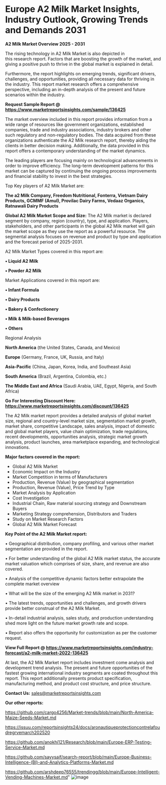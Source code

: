 # Europe A2 Milk Market Insights, Industry Outlook, Growing Trends and Demands 2031

<Strong> A2 Milk Market Overview 2025 - 2031</strong>

The rising technology in A2 Milk Market is also depicted in this research report. Factors that are boosting the growth of the market, and giving a positive push to thrive in the global market is explained in detail.

Furthermore, the report highlights on emerging trends, significant drivers, challenges, and opportunities, providing all necessary data for thriving in the industry. This report market research offers a comprehensive perspective, including an in-depth analysis of the present and future scenarios within the industry.

<strong>Request Sample Report @ <a href=https://www.marketreportsinsights.com/sample/136425>https://www.marketreportsinsights.com/sample/136425</a></strong>

The market overview included in this report provides information from a wide range of resources like government organizations, established companies, trade and industry associations, industry brokers and other such regulatory and non-regulatory bodies. The data acquired from these organizations authenticate the A2 Milk research report, thereby aiding the clients in better decision making. Additionally, the data provided in this report offers a contemporary understanding of the market dynamics.

The leading players are focusing mainly on technological advancements in order to improve efficiency. The long-term development patterns for this market can be captured by continuing the ongoing process improvements and financial stability to invest in the best strategies.

Top Key players of A2 Milk Market are:

<strong>The a2 Milk Company, Freedom Nutritional, Fonterra, Vietnam Dairy Products, GCMMF (Amul), Provilac Dairy Farms, Vedaaz Organics, Ratnawali Dairy Products</strong>

<strong><b>Global A2 Milk Market Scope and Size:</b></strong>
The A2 Milk market is declared segment by company, region (country), type, and application. Players, stakeholders, and other participants in the global A2 Milk market will gain the market scope as they use the report as a powerful resource. The segmental analysis focuses on revenue and product by type and application and the forecast period of 2025-2031.

A2 Milk Market Types covered in this report are:

<strong>• Liquid A2 Milk

• Powder A2 Milk</strong>

Market Applications covered in this report are:

<strong>• Infant Formula

• Dairy Products

• Bakery & Confectionery

• Milk & Milk-based Beverages

• Others</strong> 

Regional Analysis

<strong>North America</strong> (the United States, Canada, and Mexico)

<strong>Europe</strong> (Germany, France, UK, Russia, and Italy)

<strong>Asia-Pacific</strong> (China, Japan, Korea, India, and Southeast Asia)

<strong>South America</strong> (Brazil, Argentina, Colombia, etc.)

<strong>The Middle East and Africa</strong> (Saudi Arabia, UAE, Egypt, Nigeria, and South Africa)

<strong>Go For Interesting Discount Here: <a href=https://www.marketreportsinsights.com/discount/136425>https://www.marketreportsinsights.com/discount/136425</a></strong>

The A2 Milk market report provides a detailed analysis of global market size, regional and country-level market size, segmentation market growth, market share, competitive Landscape, sales analysis, impact of domestic and global market players, value chain optimization, trade regulations, recent developments, opportunities analysis, strategic market growth analysis, product launches, area marketplace expanding, and technological innovations.

<strong><b>Major factors covered in the report:</b></strong>
<ul>
  <li>Global A2 Milk Market </li>
  <li>Economic Impact on the Industry</li>
  <li>Market Competition in terms of Manufacturers</li>
  <li>Production, Revenue (Value) by geographical segmentation</li>
  <li>Production, Revenue (Value), Price Trend by Type</li>
  <li>Market Analysis by Application</li>
  <li>Cost Investigation</li>
  <li>Industrial Chain, Raw material sourcing strategy and Downstream Buyers</li>
  <li>Marketing Strategy comprehension, Distributors and Traders</li>
  <li>Study on Market Research Factors</li>
  <li>Global A2 Milk Market Forecast</li>
</ul>

<strong><b>Key Point of the A2 Milk Market report:</b></strong>

• Geographical distribution, company profiling, and various other market segmentation are provided in the report.

• For better understanding of the global A2 Milk market status, the accurate market valuation which comprises of size, share, and revenue are also covered.

• Analysis of the competitive dynamic factors better extrapolate the complete market overview

• What will be the size of the emerging A2 Milk market in 2031?

• The latest trends, opportunities and challenges, and growth drivers provide better construal of the A2 Milk Market.

• In-detail industrial analysis, sales study, and production understanding shed more light on the future market growth rate and scope.

• Report also offers the opportunity for customization as per the customer request.

<strong><b>View Full Report @ <a href=https://www.marketreportsinsights.com/industry-forecast/a2-milk-market-2022-136425>https://www.marketreportsinsights.com/industry-forecast/a2-milk-market-2022-136425</a></b></strong>


At last, the A2 Milk Market report includes investment come analysis and development trend analysis. The present and future opportunities of the fastest growing international industry segments are coated throughout this report. This report additionally presents product specification, manufacturing method, and product cost structure, and price structure.

<strong>Contact Us:</strong>
sales@marketreportsinsights.com

<strong>Our other reports:</strong>

<a href=https://github.com/cargo4256/Market-trends/blob/main/North-America-Maize-Seeds-Market.md>https://github.com/cargo4256/Market-trends/blob/main/North-America-Maize-Seeds-Market.md</a>

<a href=https://issuu.com/reportsinsights24/docs/aronautiqueprotectioncontrelafoudregrvemarch202520>https://issuu.com/reportsinsights24/docs/aronautiqueprotectioncontrelafoudregrvemarch202520</a>

<a href=https://github.com/anokhi121/Research/blob/main/Europe-ERP-Testing-Service-Market.md>https://github.com/anokhi121/Research/blob/main/Europe-ERP-Testing-Service-Market.md</a>

<a href=https://github.com/sayysaif/search-report/blob/main/Europe-Business-Intelligence-(BI)-and-Analytics-Platforms-Market.md>https://github.com/sayysaif/search-report/blob/main/Europe-Business-Intelligence-(BI)-and-Analytics-Platforms-Market.md</a>

<a href=https://github.com/arshdeep76555/trendingg/blob/main/Europe-Intelligent-Vending-Machines-Market.md>https://github.com/arshdeep76555/trendingg/blob/main/Europe-Intelligent-Vending-Machines-Market.md</a>"
![image](https://github.com/user-attachments/assets/ef64713d-55fa-48c0-ba20-c55c91ef7975)

